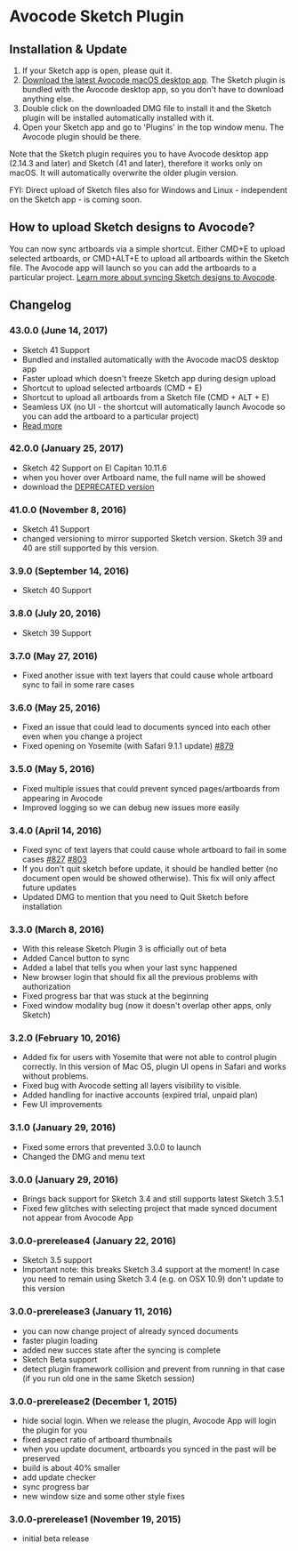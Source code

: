 # Avocode Sketch Plugin
## Installation & Update
1. If your Sketch app is open, please quit it.
2. [Download the latest Avocode macOS desktop app](https://avocode.com/download).
The Sketch plugin is bundled with the Avocode desktop app, so you don't have to download anything else.
3. Double click on the downloaded DMG file to install it and the Sketch plugin will be installed automatically installed with it.
4. Open your Sketch app and go to 'Plugins' in the top window menu. The Avocode plugin should be there.

Note that the Sketch plugin requires you to have Avocode desktop app (2.14.3 and later) and Sketch (41 and later), therefore it works only on macOS. It will automatically overwrite the older plugin version.

FYI: Direct upload of Sketch files also for Windows and Linux - independent on the Sketch app - is coming soon.
 
## How to upload Sketch designs to Avocode?
You can now sync artboards via a simple shortcut. Either CMD+E to upload selected artboards, or CMD+ALT+E to upload all artboards within the Sketch file. The Avocode app will launch so you can add the artboards to a particular project.
[Learn more about syncing Sketch designs to Avocode](https://help.avocode.com/projects-and-designs/design-upload/upload-sketch-designs-via-avocode-sketch-plugin).


## Changelog
### 43.0.0 (June 14, 2017)
- Sketch 41 Support
- Bundled and installed automatically with the Avocode macOS desktop app
- Faster upload which doesn't freeze Sketch app during design upload
- Shortcut to upload selected artboards (CMD + E)
- Shortcut to upload all artboards from a Sketch file (CMD + ALT + E)
- Seamless UX (no UI - the shortcut will automatically launch Avocode so you can add the artboard to a particular project)
- [Read more](https://help.avocode.com/projects-and-designs/design-upload/upload-sketch-designs-via-avocode-sketch-plugin)

### 42.0.0 (January 25, 2017)
- Sketch 42 Support on El Capitan 10.11.6
- when you hover over Artboard name, the full name will be showed
- download the [DEPRECATED version](https://manager.avocode.com/download/sketch-plugin/mac/)

### 41.0.0 (November 8, 2016)
- Sketch 41 Support
- changed versioning to mirror supported Sketch version. Sketch 39 and 40 are still supported by this version.

### 3.9.0 (September 14, 2016)
- Sketch 40 Support

### 3.8.0 (July 20, 2016)
- Sketch 39 Support

### 3.7.0 (May 27, 2016)
- Fixed another issue with text layers that could cause whole artboard sync to fail in some rare cases

### 3.6.0 (May 25, 2016)
- Fixed an issue that could lead to documents synced into each other even when you change a project
- Fixed opening on Yosemite (with Safari 9.1.1 update) [#879](https://github.com/avocode/avocode/issues/879)

### 3.5.0 (May 5, 2016)
- Fixed multiple issues that could prevent synced pages/artboards from appearing in Avocode
- Improved logging so we can debug new issues more easily

### 3.4.0 (April 14, 2016)
- Fixed sync of text layers that could cause whole artboard to fail in some cases [#827](https://github.com/avocode/avocode/issues/827) [#803](https://github.com/avocode/avocode/issues/803)
- If you don't quit sketch before update, it should be handled better (no document open would be showed otherwise). This fix will only affect future updates
- Updated DMG to mention that you need to Quit Sketch before installation

### 3.3.0 (March 8, 2016)
- With this release Sketch Plugin 3 is officially out of beta
- Added Cancel button to sync
- Added a label that tells you when your last sync happened
- New browser login that should fix all the previous problems with authorization
- Fixed progress bar that was stuck at the beginning
- Fixed window modality bug (now it doesn't overlap other apps, only Sketch)

### 3.2.0 (February 10, 2016)
- Added fix for users with Yosemite that were not able to control plugin correctly. In this version of Mac OS, plugin UI opens in Safari and works without problems.
- Fixed bug with Avocode setting all layers visibility to visible.
- Added handling for inactive accounts (expired trial, unpaid plan)
- Few UI improvements

### 3.1.0 (January 29, 2016)
- Fixed some errors that prevented 3.0.0 to launch
- Changed the DMG and menu text

### 3.0.0 (January 29, 2016)
- Brings back support for Sketch 3.4 and still supports latest Sketch 3.5.1
- Fixed few glitches with selecting project that made synced document not appear from Avocode App

### 3.0.0-prerelease4 (January 22, 2016)
- Sketch 3.5 support
- Important note: this breaks Sketch 3.4 support at the moment! In case you need to remain using Sketch 3.4 (e.g. on OSX 10.9) don't update to this version

### 3.0.0-prerelease3 (January 11, 2016)
- you can now change project of already synced documents
- faster plugin loading
- added new succes state after the syncing is complete
- Sketch Beta support
- detect plugin framework collision and prevent from running in that case (if you run old one in the same Sketch session)

### 3.0.0-prerelease2 (December 1, 2015)
- hide social login. When we release the plugin, Avocode App will login the plugin for you
- fixed aspect ratio of artboard thumbnails
- when you update document, artboards you synced in the past will be preserved
- build is about 40% smaller
- add update checker
- sync progress bar
- new window size and some other style fixes

### 3.0.0-prerelease1 (November 19, 2015)
- initial beta release
